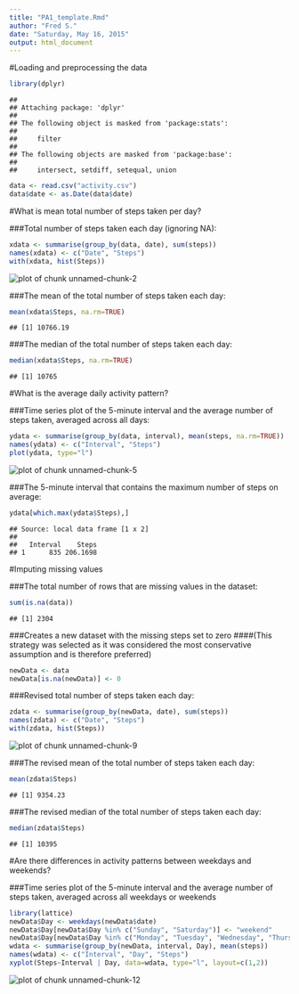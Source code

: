 ```yaml
---
title: "PA1_template.Rmd"
author: "Fred S."
date: "Saturday, May 16, 2015"
output: html_document
---
```


#Loading and preprocessing the data

```r
library(dplyr)
```

```
## 
## Attaching package: 'dplyr'
## 
## The following object is masked from 'package:stats':
## 
##     filter
## 
## The following objects are masked from 'package:base':
## 
##     intersect, setdiff, setequal, union
```

```r
data <- read.csv("activity.csv")
data$date <- as.Date(data$date)
```

#What is mean total number of steps taken per day?

###Total number of steps taken each day (ignoring NA):

```r
xdata <- summarise(group_by(data, date), sum(steps))
names(xdata) <- c("Date", "Steps")
with(xdata, hist(Steps))
```

![plot of chunk unnamed-chunk-2](figure/unnamed-chunk-2-1.png) 

###The mean of the total number of steps taken each day:

```r
mean(xdata$Steps, na.rm=TRUE)
```

```
## [1] 10766.19
```

###The median of the total number of steps taken each day:

```r
median(xdata$Steps, na.rm=TRUE)
```

```
## [1] 10765
```

#What is the average daily activity pattern?

###Time series plot of the 5-minute interval and the average number of steps taken, averaged across all days:

```r
ydata <- summarise(group_by(data, interval), mean(steps, na.rm=TRUE))
names(ydata) <- c("Interval", "Steps")
plot(ydata, type="l")
```

![plot of chunk unnamed-chunk-5](figure/unnamed-chunk-5-1.png) 

###The 5-minute interval that contains the maximum number of steps on average:

```r
ydata[which.max(ydata$Steps),]
```

```
## Source: local data frame [1 x 2]
## 
##   Interval    Steps
## 1      835 206.1698
```

#Imputing missing values

###The total number of rows that are missing values in the dataset:

```r
sum(is.na(data))
```

```
## [1] 2304
```

###Creates a new dataset with the missing steps set to zero 
####(This strategy was selected as it was considered the most conservative assumption and is therefore preferred)

```r
newData <- data
newData[is.na(newData)] <- 0
```

###Revised total number of steps taken each day:

```r
zdata <- summarise(group_by(newData, date), sum(steps))
names(zdata) <- c("Date", "Steps")
with(zdata, hist(Steps))
```

![plot of chunk unnamed-chunk-9](figure/unnamed-chunk-9-1.png) 

###The revised mean of the total number of steps taken each day:

```r
mean(zdata$Steps)
```

```
## [1] 9354.23
```

###The revised median of the total number of steps taken each day:

```r
median(zdata$Steps)
```

```
## [1] 10395
```

#Are there differences in activity patterns between weekdays and weekends?

###Time series plot of the 5-minute interval and the average number of steps taken, averaged across all weekdays or weekends

```r
library(lattice)
newData$Day <- weekdays(newData$date)
newData$Day[newData$Day %in% c("Sunday", "Saturday")] <- "weekend"
newData$Day[newData$Day %in% c("Monday", "Tuesday", "Wednesday", "Thursday", "Friday")] <- "weekday"
wdata <- summarise(group_by(newData, interval, Day), mean(steps))
names(wdata) <- c("Interval", "Day", "Steps")
xyplot(Steps~Interval | Day, data=wdata, type="l", layout=c(1,2))
```

![plot of chunk unnamed-chunk-12](figure/unnamed-chunk-12-1.png) 

